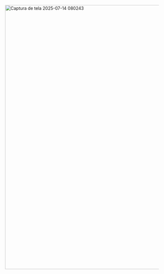 <img width="840" height="867" alt="Captura de tela 2025-07-14 080243" src="https://github.com/user-attachments/assets/2ba9ffaa-074f-4a5f-b272-91bd763e553f" />
